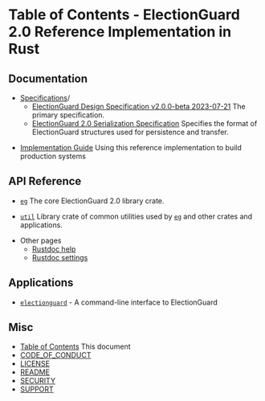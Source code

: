 # Table of Contents - ElectionGuard 2.0 Reference Implementation in Rust

## Documentation

- [Specifications](specs)/
    - [ElectionGuard Design Specification v2.0.0-beta 2023-07-21](specs/ElectionGuard%20Design%20Specification%20v2.0.0-beta%202023-07-21.pdf) The primary specification.
    - [ElectionGuard 2.0 Serialization Specification](specs/serialization.html) Specifies the format of ElectionGuard structures used for persistence and transfer.

+ [Implementation Guide](implementation_guide/implementation_guide.html) Using this reference implementation to build production systems

## API Reference

- [`eg`](crates/eg/index.html) The core ElectionGuard 2.0 library crate.

- [`util`](crates/util/index.html) Library crate of common utilities used by [`eg`](crates/eg/index.html) and other crates and applications.

* Other pages
  - [Rustdoc help](crates/help.html)
  - [Rustdoc settings](crates/settings.html)

## Applications

- [`electionguard`](apps/electionguard.html) - A command-line interface to ElectionGuard

## Misc

- [Table of Contents](index.html) This document
- [CODE_OF_CONDUCT](CODE_OF_CONDUCT.html)
- [LICENSE](LICENSE)
- [README](README.html)
- [SECURITY](SECURITY.html)
- [SUPPORT](SECURITY.html)
